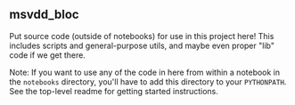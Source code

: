 ## msvdd_bloc

Put source code (outside of notebooks) for use in this project here! This includes scripts and general-purpose utils, and maybe even proper "lib" code if we get there.

Note: If you want to use any of the code in here from within a notebook in the `notebooks` directory, you'll have to add this directory to your `PYTHONPATH`. See the top-level readme for getting started instructions.

